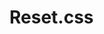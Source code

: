 # Reset.css
<link rel="stylesheet" href="https://cdn.jsdelivr.net/npm/reset-css@5.0.1/reset.min.css" />
